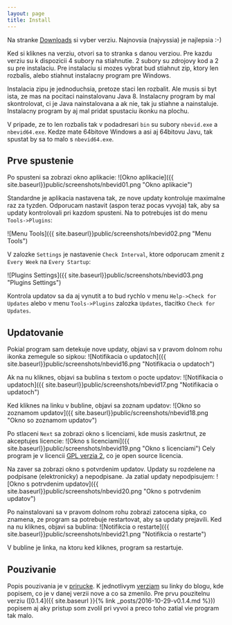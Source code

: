 ```yaml
---
layout: page
title: Install
---
```


Na stranke [Downloads](downloads) si vyber verziu. Najnovsia (najvyssia) je najlepsia :-)

Ked si kliknes na verziu, otvori sa to stranka s danou verziou. Pre kazdu verziu su k dispozicii 4 subory na stiahnutie. 2 subory su zdrojovy kod a 2 su pre instalaciu. Pre instalaciu si mozes vybrat bud stiahnut zip, ktory len rozbalis,
alebo stiahnut instalacny program pre Windows.

Instalacia zipu je jednoduchsia, pretoze staci len rozbalit. Ale musis si byt ista, ze mas na pocitaci nainstalovanu Java 8. Instalacny program by mal skontrolovat, ci je Java nainstalovana a ak nie, tak ju stiahne a nainstaluje.
Instalacny program by aj mal pridat spustaciu ikonku na plochu.

V pripade, ze to len rozbalis tak v podadresari `bin` su subory `nbevid.exe` a `nbevid64.exe`. Kedze mate 64bitove Windows a asi aj 64bitovu Javu, tak spustat by sa to malo s `nbevid64.exe`.


## Prve spustenie

Po spusteni sa zobrazi okno aplikacie:
![Okno aplikacie]({{ site.baseurl}}public/screenshots/nbevid01.png "Okno aplikacie")

Standardne je aplikacia nastavena tak, ze nove updaty kontroluje maximalne raz za tyzden. Odporucam nastavit (aspon teraz pocas vyvoja) tak, aby sa updaty kontrolovali pri kazdom spusteni. Na to potrebujes ist do menu `Tools->Plugins`:

![Menu Tools]({{ site.baseurl}}public/screenshots/nbevid02.png "Menu Tools")

V zalozke `Settings` je nastavenie `Check Interval`, ktore odporucam zmenit z `Every Week` na `Every Startup`:

![Plugins Settings]({{ site.baseurl}}public/screenshots/nbevid03.png "Plugins Settings")

Kontrola updatov sa da aj vynutit a to bud rychlo v menu `Help->Check for Updates` alebo v menu `Tools->Plugins` zalozka `Updates`, tlacitko `Check for Updates`.


## Updatovanie

Pokial program sam detekuje nove updaty, objavi sa v pravom dolnom rohu ikonka zemegule so sipkou:
![Notifikacia o updatoch]({{ site.baseurl}}public/screenshots/nbevid16.png "Notifikacia o updatoch")

Ak na nu kliknes, objavi sa bublina s textom o pocte updatov:
![Notifikacia o updatoch]({{ site.baseurl}}public/screenshots/nbevid17.png "Notifikacia o updatoch")

Ked kliknes na linku v bubline, objavi sa zoznam updatov:
![Okno so zoznamom updatov]({{ site.baseurl}}public/screenshots/nbevid18.png "Okno so zoznamom updatov")

Po stlaceni `Next` sa zobrazi okno s licenciami, kde musis zaskrtnut, ze akceptujes licencie:
![Okno s licenciami]({{ site.baseurl}}public/screenshots/nbevid19.png "Okno s licenciami")
Cely program je v licencii [GPL verzia 2](https://sk.wikipedia.org/wiki/GNU_General_Public_License), co je open source licencia.


Na zaver sa zobrazi okno s potvrdenim updatov. Updaty su rozdelene na podpisane (elektronicky) a nepodpisane. Ja zatial updaty nepodpisujem:
![Okno s potrvdenim updatov]({{ site.baseurl}}public/screenshots/nbevid20.png "Okno s potrvdenim updatov")

Po nainstalovani sa v pravom dolnom rohu zobrazi zatocena sipka, co znamena, ze program sa potrebuje restartovat, aby sa updaty prejavili. Ked na nu kliknes, objavi sa bublina:
![Notifikcia o restarte]({{ site.baseurl}}public/screenshots/nbevid21.png "Notifikcia o restarte")

V bubline je linka, na ktoru ked kliknes, program sa restartuje.


## Pouzivanie

Popis pouzivania je v [prirucke](guide). K jednotlivym [verziam](downloads) su linky do blogu, kde popisem, co je v danej verzii nove a co sa zmenilo. Pre prvu pouzitelnu verziu ([0.1.4]({{ site.baseurl }}{% link _posts/2016-10-29-v0.1.4.md %}))
popisem aj aky pristup som zvolil pri vyvoi a preco toho zatial vie program tak malo.
